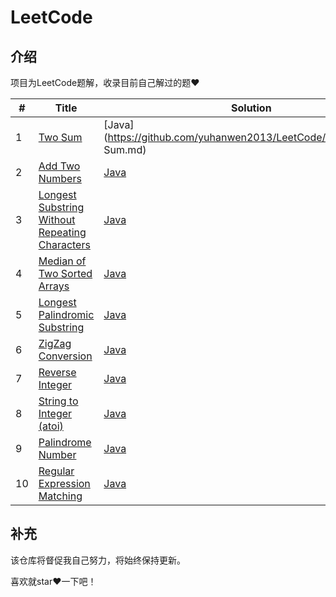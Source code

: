 # LeetCode

## 介绍

项目为LeetCode题解，收录目前自己解过的题♥

| #   | Title                                                                                                                           | Solution                                                               | Difficulty |
| --- | ------------------------------------------------------------------------------------------------------------------------------- | ---------------------------------------------------------------------- | ---------- |
| 1   | [Two Sum](https://leetcode.com/problems/two-sum/)                                                                               | [Java](https://github.com/yuhanwen2013/LeetCode/algorithms/Two Sum.md) | Easy       |
| 2   | [Add Two Numbers](https://leetcode.com/problems/add-two-numbers/)                                                               | [Java]()                                                               | Medium     |
| 3   | [Longest Substring Without Repeating Characters](https://leetcode.com/problems/longest-substring-without-repeating-characters/) | [Java]()                                                               | Medium     |
| 4   | [Median of Two Sorted Arrays](https://leetcode.com/problems/median-of-two-sorted-arrays/)                                       | [Java]()                                                               | Hard       |
| 5   | [Longest Palindromic Substring](https://leetcode.com/problems/longest-palindromic-substring/)                                   | [Java]()                                                               | Medium     |
| 6   | [ZigZag Conversion](https://leetcode.com/problems/zigzag-conversion/)                                                           | [Java]()                                                               | Medium     |
| 7   | [Reverse Integer](https://leetcode.com/problems/reverse-integer/)                                                               | [Java]()                                                               | Easy       |
| 8   | [String to Integer (atoi)](https://leetcode.com/problems/string-to-integer-atoi/)                                               | [Java]()                                                               | Medium     |
| 9   | [Palindrome Number](https://leetcode.com/problems/palindrome-number/)                                                           | [Java]()                                                               | Easy       |
| 10  | [Regular Expression Matching](https://leetcode.com/problems/regular-expression-matching/)                                       | [Java]()                                                               | Hard       |

## 补充

该仓库将督促我自己努力，将始终保持更新。

喜欢就star❤️一下吧！
